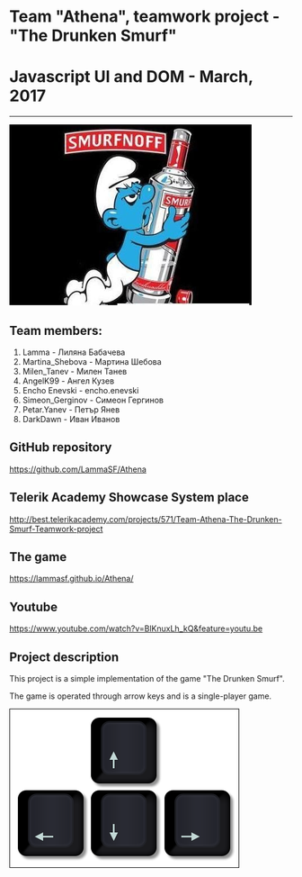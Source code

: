 # Team "Athena", teamwork project - "The Drunken Smurf"
# Javascript UI and DOM - March, 2017
----------------------------------
![smurfGG](./MDFileImg/smurfGG.jpg)

## Team members:

 1. Lamma - Лиляна Бабачева
 2. Martina_Shebova - Мартина Шебова
 3. Milen_Tanev - Милен Танев
 4. AngelK99 - Ангел Кузев
 5. Encho Enevski - encho.enevski
 6. Simeon_Gerginov - Симеон Гергинов
 7. Petar.Yanev - Петър Янев
 8. DarkDawn - Иван Иванов

## GitHub repository
https://github.com/LammaSF/Athena

## Telerik Academy Showcase System place
http://best.telerikacademy.com/projects/571/Team-Athena-The-Drunken-Smurf-Teamwork-project

## The game
https://lammasf.github.io/Athena/

## Youtube
https://www.youtube.com/watch?v=BlKnuxLh_kQ&feature=youtu.be

## Project description
This project is a simple implementation of the game "The Drunken Smurf".

The game is operated through arrow keys and is a single-player game.

![ArrowsKeys](./MDFileImg/ArrowsKeys.png)

